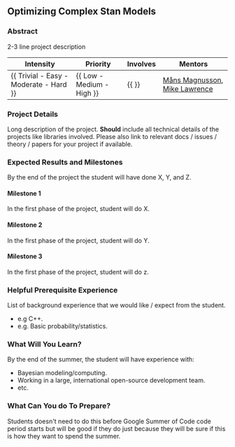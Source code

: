 ## Optimizing Complex Stan Models

### Abstract

2-3 line project description

| **Intensity**                          | **Priority**              | **Involves**  | **Mentors**              |
| -------------                          | ------------              | ------------- | -----------              |
| {{ Trivial - Easy - Moderate - Hard }} | {{ Low - Medium - High }} | {{ }}         | [Måns Magnusson](https://github.com/MansMeg), [Mike Lawrence](https://github.com/mike-lawrence) |

### Project Details

Long description of the project. **Should** include all technical details of the
projects like libraries involved. Please also link to relevant docs / issues / theory /
papers for your project if available.

### Expected Results and Milestones
By the end of the project the student will have done X, Y, and Z.

#### Milestone 1
In the first phase of the project, student will do X.

#### Milestone 2
In the first phase of the project, student will do Y.

#### Milestone 3
In the first phase of the project, student will do z.

### Helpful Prerequisite Experience

List of background experience that we would like / expect from the student.
  - e.g C++.
  - e.g. Basic probability/statistics.

### What Will You Learn?
By the end of the summer, the student will have experience with:
 - Bayesian modeling/computing.
 - Working in a large, international open-source development team.
 - etc.

### What Can You do To Prepare?

Students doesn't need to do this before Google Summer of Code code period starts
but will be good if they do just because they will be sure if this is how they
want to spend the summer.
